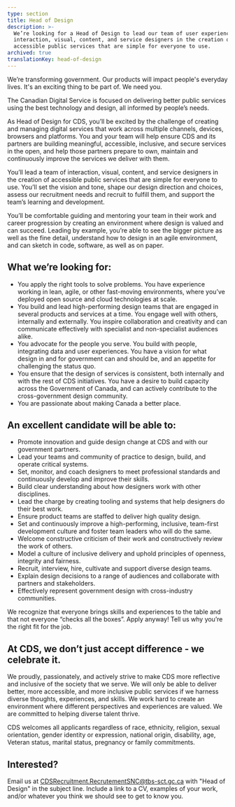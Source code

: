 ```yaml
---
type: section
title: Head of Design
description: >-
  We’re looking for a Head of Design to lead our team of user experience,
  interaction, visual, content, and service designers in the creation of
  accessible public services that are simple for everyone to use.
archived: true
translationKey: head-of-design
---
```

We’re transforming government. Our products will impact people's everyday lives. It's an exciting thing to be part of. We need you.

The Canadian Digital Service is focused on delivering better public services using the best technology and design, all informed by people’s needs. 

As Head of Design for CDS, you’ll be excited by the challenge of creating and managing digital services that work across multiple channels, devices, browsers and platforms.  You and your team will help ensure CDS and its partners are building meaningful, accessible, inclusive, and secure services in the open, and help those partners prepare to own, maintain and continuously improve the services we deliver with them. 

You’ll lead a team of interaction, visual, content, and service designers in the creation of accessible public services that are simple for everyone to use. You’ll set the vision and tone, shape our design direction and choices, assess our recruitment needs and recruit to fulfill them, and support the team’s learning and development. 

You’ll be comfortable guiding and mentoring your team in their work and career progression by creating an environment where design is valued and can succeed. Leading by example, you’re able to see the bigger picture as well as the fine detail, understand how to design in an agile environment, and can sketch in code, software, as well as on paper. 

## What we’re looking for:

* You apply the right tools to solve problems. You have experience working in lean, agile, or other fast-moving environments, where you’ve deployed open source and cloud technologies at scale.
* You build and lead high-performing design teams that are engaged in several products and services at a time. You engage well with others, internally and externally. You inspire collaboration and creativity and can communicate effectively with specialist and non-specialist audiences alike.
* You advocate for the people you serve. You build with people, integrating data and user experiences. You have a vision for what design in and for government can and should be, and an appetite for challenging the status quo.
* You ensure that the design of services is consistent, both internally and with the rest of CDS initiatives. You have a desire to build capacity across the Government of Canada, and can actively contribute to the cross-government design community. 
* You are passionate about making Canada a better place.

## An excellent candidate will be able to:

* Promote innovation and guide design change at CDS and with our government partners.
* Lead your teams and community of practice to design, build, and operate critical systems.
* Set, monitor, and coach designers to meet professional standards and continuously develop and improve their skills.
* Build clear understanding about how designers work with other disciplines.
* Lead the charge by creating tooling and systems that help designers do their best work.
* Ensure product teams are staffed to deliver high quality design.
* Set and continuously improve a high-performing, inclusive, team-first development culture and foster team leaders who will do the same.
* Welcome constructive criticism of their work and constructively review the work of others.
* Model a culture of inclusive delivery and uphold principles of openness, integrity and fairness.
* Recruit, interview, hire, cultivate and support diverse design teams.
* Explain design decisions to a range of audiences and collaborate with partners and stakeholders.
* Effectively represent government design with cross-industry communities.

We recognize that everyone brings skills and experiences to the table and that not everyone “checks all the boxes”. Apply anyway! Tell us why you’re the right fit for the job.

## At CDS, we don’t just accept difference - we celebrate it. 

We proudly, passionately, and actively strive to make CDS more reflective and inclusive of the society that we serve. We will only be able to deliver better, more accessible, and more inclusive public services if we harness diverse thoughts, experiences, and skills. We work hard to create an environment where different perspectives and experiences are valued. We are committed to helping diverse talent thrive.

CDS welcomes all applicants regardless of race, ethnicity, religion, sexual orientation, gender identity or expression, national origin, disability, age, Veteran status, marital status, pregnancy or family commitments.

## Interested?

Email us at [CDSRecruitment.RecrutementSNC@tbs-sct.gc.ca](mailto:CDSRecruitment.RecrutementSNC@tbs-sct.gc.ca) with "Head of Design" in the subject line. Include a link to a CV, examples of your work, and/or whatever you think we should see to get to know you.

